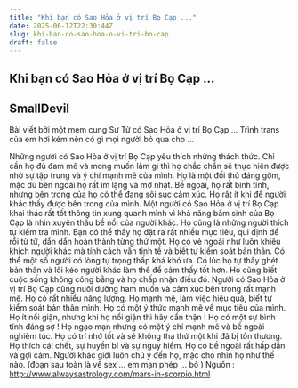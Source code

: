 ```yaml
---
title: "Khi bạn có Sao Hỏa ở vị trí Bọ Cạp ..."
date: 2025-06-12T22:30:44Z
slug: khi-ban-co-sao-hoa-o-vi-tri-bo-cap
draft: false
---
```


## Khi bạn có Sao Hỏa ở vị trí Bọ Cạp ...

## SmallDevil

Bài viết bởi một mem cung Sư Tử có Sao Hỏa ở vị trí Bọ Cạp  ...
Trình trans của em hơi kém nên có gì mọi người bỏ qua cho ...
 
Những người có Sao Hỏa ở vị trí Bọ Cạp yêu thích những thách thức. Chỉ cần họ đủ đam mê và mong muốn làm gì thì họ chắc chắn sẽ thực hiện được nhờ sự tập trung và ý chí mạnh mẽ của mình.
Họ là một đối thủ đáng gờm, mặc dù bên ngoài họ rất im lặng và mờ nhạt. Bề ngoài, họ rất bình tĩnh, nhưng bên trong của họ có thể đang sôi sục cảm xúc. Họ rất ít khi để người khác thấy được bên trong của mình. Một người có Sao Hỏa ở vị trí Bọ Cạp khai thác rất tốt thông tin xung quanh mình vì khả năng bẩm sinh của Bọ Cạp là nhìn xuyên thấu bề nổi của người khác.
Họ cũng là những người thích tự kiểm tra mình. Bạn có thể thấy họ đặt ra rất nhiều mục tiêu, qui định để rồi từ từ, dần dần hoàn thành từng thứ một. Họ có vẻ ngoài như luôn khiêu khích người khác mà tính cách vẫn tinh tế và biết tự kiểm soát bản thân. Có thể một số người có lòng tự trọng thấp khá khó ưa. Có lúc họ tự thấy ghét bản thân và lôi kéo người khác làm thế để cảm thấy tốt hơn. Họ cũng biết cuộc sống không công bằng và họ chấp nhận điều đó.
Người có Sao Hỏa ở vị trí Bọ Cạp cũng nuôi dưỡng ham muốn và cảm xúc bên trong rất mạnh mẽ. Họ có rất nhiều năng lượng. Họ mạnh mẽ, làm việc hiệu quả, biết tự kiểm soát bản thân mình. Họ có một ý thức mạnh mẽ về mục tiêu của mình. Họ ít nổi giận, nhưng khi họ nổi giận thì hãy cẩn thận ! Họ có một sự bình tĩnh đáng sợ ! Họ ngạo mạn nhưng có một ý chí mạnh mẽ và bề ngoài nghiêm túc. Họ có trí nhớ tốt và sẽ không tha thứ một khi đã bị tổn thương. Họ thích cái chết, sự huyền bí và sự nguy hiểm.
Họ có bề ngoài rất hấp dẫn và gợi cảm. Người khác giới luôn chú ý đến họ, mặc cho nhìn họ như thế nào.
(đoạn sau toàn là về sex ... em mạn phép ... bỏ )
Nguồn : http://www.alwaysastrology.com/mars-in-scorpio.html